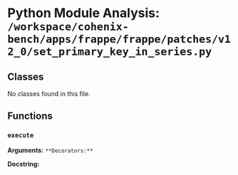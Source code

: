 # Python Module Analysis: `/workspace/cohenix-bench/apps/frappe/frappe/patches/v12_0/set_primary_key_in_series.py`

## Classes

No classes found in this file.


## Functions

### `execute`
**Arguments:** ``
**Decorators:** ``

**Docstring:**
```

```

